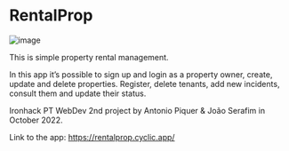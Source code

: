# RentalProp

![image](https://user-images.githubusercontent.com/46942255/197356107-bc0bd371-7382-4998-9ffa-06c9c8522450.png)

This is simple property rental management.


In this app it’s possible to sign up and login as a property owner, create, update and delete properties. Register, delete tenants, add new incidents, consult them and update their status.

Ironhack PT WebDev 2nd project by Antonio Piquer & João Serafim in October 2022.

Link to the app:
https://rentalprop.cyclic.app/
